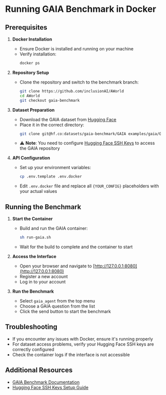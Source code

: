 # Running GAIA Benchmark in Docker

## Prerequisites

1. **Docker Installation**
   - Ensure Docker is installed and running on your machine
   - Verify installation:
     ```bash
     docker ps
     ```

2. **Repository Setup**
   - Clone the repository and switch to the benchmark branch:
     ```bash
     git clone https://github.com/inclusionAI/AWorld
     cd AWorld
     git checkout gaia-benchmark
     ```

3. **Dataset Preparation**
   - Download the GAIA dataset from [Hugging Face](https://huggingface.co/datasets/gaia-benchmark/GAIA)
   - Place it in the correct directory:
     ```bash
     git clone git@hf.co:datasets/gaia-benchmark/GAIA examples/gaia/GAIA
     ```
   - ⚠️ **Note**: You need to configure [Hugging Face SSH Keys](https://huggingface.co/settings/keys) to access the GAIA repository

4. **API Configuration**
   - Set up your environment variables:
     ```bash
     cp .env.template .env.docker
     ```
   - Edit `.env.docker` file and replace all `{YOUR_CONFIG}` placeholders with your actual values

## Running the Benchmark

1. **Start the Container**
   - Build and run the GAIA container:
     ```bash
     sh run-gaia.sh
     ```
   - Wait for the build to complete and the container to start

2. **Access the Interface**
   - Open your browser and navigate to [http://127.0.0.1:8080](http://127.0.0.1:8080)
   - Register a new account
   - Log in to your account

3. **Run the Benchmark**
   - Select `gaia_agent` from the top menu
   - Choose a GAIA question from the list
   - Click the send button to start the benchmark

## Troubleshooting

- If you encounter any issues with Docker, ensure it's running properly
- For dataset access problems, verify your Hugging Face SSH keys are correctly configured
- Check the container logs if the interface is not accessible

## Additional Resources

- [GAIA Benchmark Documentation](https://huggingface.co/datasets/gaia-benchmark/GAIA)
- [Hugging Face SSH Keys Setup Guide](https://huggingface.co/settings/keys)